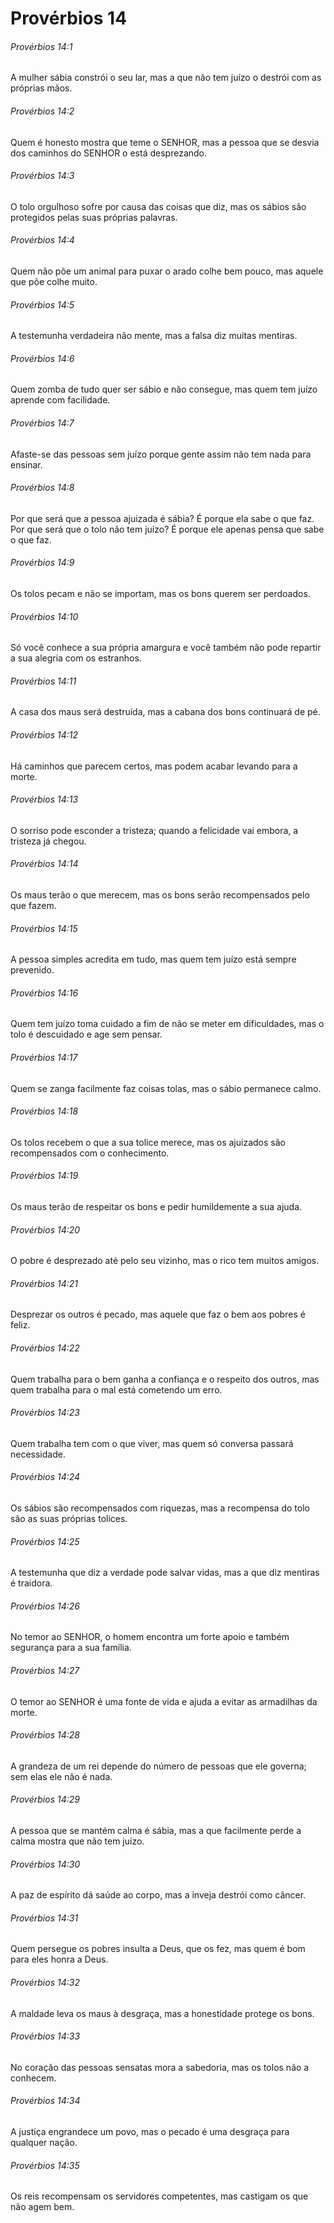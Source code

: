 # Provérbios 14

###### Provérbios 14:1

A mulher sábia constrói o seu lar, mas a que não tem juízo o destrói com as próprias mãos.

###### Provérbios 14:2

Quem é honesto mostra que teme o SENHOR, mas a pessoa que se desvia dos caminhos do SENHOR o está desprezando.

###### Provérbios 14:3

O tolo orgulhoso sofre por causa das coisas que diz, mas os sábios são protegidos pelas suas próprias palavras.

###### Provérbios 14:4

Quem não põe um animal para puxar o arado colhe bem pouco, mas aquele que põe colhe muito.

###### Provérbios 14:5

A testemunha verdadeira não mente, mas a falsa diz muitas mentiras.

###### Provérbios 14:6

Quem zomba de tudo quer ser sábio e não consegue, mas quem tem juízo aprende com facilidade.

###### Provérbios 14:7

Afaste-se das pessoas sem juízo porque gente assim não tem nada para ensinar.

###### Provérbios 14:8

Por que será que a pessoa ajuizada é sábia? É porque ela sabe o que faz. Por que será que o tolo não tem juízo? É porque ele apenas pensa que sabe o que faz.

###### Provérbios 14:9

Os tolos pecam e não se importam, mas os bons querem ser perdoados.

###### Provérbios 14:10

Só você conhece a sua própria amargura e você também não pode repartir a sua alegria com os estranhos.

###### Provérbios 14:11

A casa dos maus será destruída, mas a cabana dos bons continuará de pé.

###### Provérbios 14:12

Há caminhos que parecem certos, mas podem acabar levando para a morte.

###### Provérbios 14:13

O sorriso pode esconder a tristeza; quando a felicidade vai embora, a tristeza já chegou.

###### Provérbios 14:14

Os maus terão o que merecem, mas os bons serão recompensados pelo que fazem.

###### Provérbios 14:15

A pessoa simples acredita em tudo, mas quem tem juízo está sempre prevenido.

###### Provérbios 14:16

Quem tem juízo toma cuidado a fim de não se meter em dificuldades, mas o tolo é descuidado e age sem pensar.

###### Provérbios 14:17

Quem se zanga facilmente faz coisas tolas, mas o sábio permanece calmo.

###### Provérbios 14:18

Os tolos recebem o que a sua tolice merece, mas os ajuizados são recompensados com o conhecimento.

###### Provérbios 14:19

Os maus terão de respeitar os bons e pedir humildemente a sua ajuda.

###### Provérbios 14:20

O pobre é desprezado até pelo seu vizinho, mas o rico tem muitos amigos.

###### Provérbios 14:21

Desprezar os outros é pecado, mas aquele que faz o bem aos pobres é feliz.

###### Provérbios 14:22

Quem trabalha para o bem ganha a confiança e o respeito dos outros, mas quem trabalha para o mal está cometendo um erro.

###### Provérbios 14:23

Quem trabalha tem com o que viver, mas quem só conversa passará necessidade.

###### Provérbios 14:24

Os sábios são recompensados com riquezas, mas a recompensa do tolo são as suas próprias tolices.

###### Provérbios 14:25

A testemunha que diz a verdade pode salvar vidas, mas a que diz mentiras é traidora.

###### Provérbios 14:26

No temor ao SENHOR, o homem encontra um forte apoio e também segurança para a sua família.

###### Provérbios 14:27

O temor ao SENHOR é uma fonte de vida e ajuda a evitar as armadilhas da morte.

###### Provérbios 14:28

A grandeza de um rei depende do número de pessoas que ele governa; sem elas ele não é nada.

###### Provérbios 14:29

A pessoa que se mantém calma é sábia, mas a que facilmente perde a calma mostra que não tem juízo.

###### Provérbios 14:30

A paz de espírito dá saúde ao corpo, mas a inveja destrói como câncer.

###### Provérbios 14:31

Quem persegue os pobres insulta a Deus, que os fez, mas quem é bom para eles honra a Deus.

###### Provérbios 14:32

A maldade leva os maus à desgraça, mas a honestidade protege os bons.

###### Provérbios 14:33

No coração das pessoas sensatas mora a sabedoria, mas os tolos não a conhecem.

###### Provérbios 14:34

A justiça engrandece um povo, mas o pecado é uma desgraça para qualquer nação.

###### Provérbios 14:35

Os reis recompensam os servidores competentes, mas castigam os que não agem bem.

